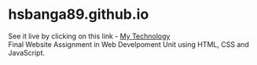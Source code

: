 # hsbanga89.github.io

See it live by clicking on this link - <a href="https://hsbanga89.github.io/" target="_blank">My Technology</a> <br/>
Final Website Assignment in Web Develpoment Unit using HTML, CSS and JavaScript.
